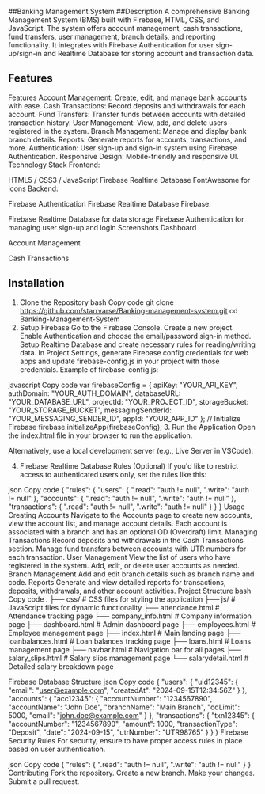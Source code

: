 
##Banking Management System
##Description
A comprehensive Banking Management System (BMS) built with Firebase, HTML, CSS, and JavaScript. The system offers account management, 
cash transactions, fund transfers, user management, branch details, and reporting functionality. 
It integrates with Firebase Authentication for user sign-up/sign-in and Realtime Database for storing account and transaction data.


## Features
Features
Account Management: Create, edit, and manage bank accounts with ease.
Cash Transactions: Record deposits and withdrawals for each account.
Fund Transfers: Transfer funds between accounts with detailed transaction history.
User Management: View, add, and delete users registered in the system.
Branch Management: Manage and display bank branch details.
Reports: Generate reports for accounts, transactions, and more.
Authentication: User sign-up and sign-in system using Firebase Authentication.
Responsive Design: Mobile-friendly and responsive UI.
Technology Stack
Frontend:

HTML5 / CSS3 / JavaScript
Firebase Realtime Database
FontAwesome for icons
Backend:

Firebase Authentication
Firebase Realtime Database
Firebase:

Firebase Realtime Database for data storage
Firebase Authentication for managing user sign-up and login
Screenshots
Dashboard

Account Management

Cash Transactions
## Installation

1. Clone the Repository
bash
Copy code
git clone https://github.com/starrvarse/Banking-management-system.git
cd Banking-Management-System
2. Setup Firebase
Go to the Firebase Console.
Create a new project.
Enable Authentication and choose the email/password sign-in method.
Setup Realtime Database and create necessary rules for reading/writing data.
In Project Settings, generate Firebase config credentials for web apps and update firebase-config.js in your project with those credentials.
Example of firebase-config.js:

javascript
Copy code
var firebaseConfig = {
    apiKey: "YOUR_API_KEY",
    authDomain: "YOUR_AUTH_DOMAIN",
    databaseURL: "YOUR_DATABASE_URL",
    projectId: "YOUR_PROJECT_ID",
    storageBucket: "YOUR_STORAGE_BUCKET",
    messagingSenderId: "YOUR_MESSAGING_SENDER_ID",
    appId: "YOUR_APP_ID"
};
// Initialize Firebase
firebase.initializeApp(firebaseConfig);
3. Run the Application
Open the index.html file in your browser to run the application.

Alternatively, use a local development server (e.g., Live Server in VSCode).

4. Firebase Realtime Database Rules (Optional)
If you'd like to restrict access to authenticated users only, set the rules like this:

json
Copy code
{
  "rules": {
    "users": {
      ".read": "auth != null",
      ".write": "auth != null"
    },
    "accounts": {
      ".read": "auth != null",
      ".write": "auth != null"
    },
    "transactions": {
      ".read": "auth != null",
      ".write": "auth != null"
    }
  }
}
Usage
Creating Accounts
Navigate to the Accounts page to create new accounts, view the account list, and manage account details.
Each account is associated with a branch and has an optional OD (Overdraft) limit.
Managing Transactions
Record deposits and withdrawals in the Cash Transactions section.
Manage fund transfers between accounts with UTR numbers for each transaction.
User Management
View the list of users who have registered in the system.
Add, edit, or delete user accounts as needed.
Branch Management
Add and edit branch details such as branch name and code.
Reports
Generate and view detailed reports for transactions, deposits, withdrawals, and other account activities.
Project Structure
bash
Copy code
.
├── css/                        # CSS files for styling the application
├── js/                         # JavaScript files for dynamic functionality
├── attendance.html             # Attendance tracking page
├── company_info.html           # Company information page
├── dashboard.html              # Admin dashboard page
├── employees.html              # Employee management page
├── index.html                  # Main landing page
├── loanbalances.html           # Loan balances tracking page
├── loans.html                  # Loans management page
├── navbar.html                 # Navigation bar for all pages
├── salary_slips.html           # Salary slips management page
└── salarydetail.html           # Detailed salary breakdown page

Firebase Database Structure
json
Copy code
{
  "users": {
    "uid12345": {
      "email": "user@example.com",
      "createdAt": "2024-09-15T12:34:56Z"
    }
  },
  "accounts": {
    "acc12345": {
      "accountNumber": "1234567890",
      "accountName": "John Doe",
      "branchName": "Main Branch",
      "odLimit": 5000,
      "email": "john.doe@example.com"
    }
  },
  "transactions": {
    "txn12345": {
      "accountNumber": "1234567890",
      "amount": 1000,
      "transactionType": "Deposit",
      "date": "2024-09-15",
      "utrNumber": "UTR98765"
    }
  }
}
Firebase Security Rules
For security, ensure to have proper access rules in place based on user authentication.

json
Copy code
{
  "rules": {
    ".read": "auth != null",
    ".write": "auth != null"
  }
}
Contributing
Fork the repository.
Create a new branch.
Make your changes.
Submit a pull request.